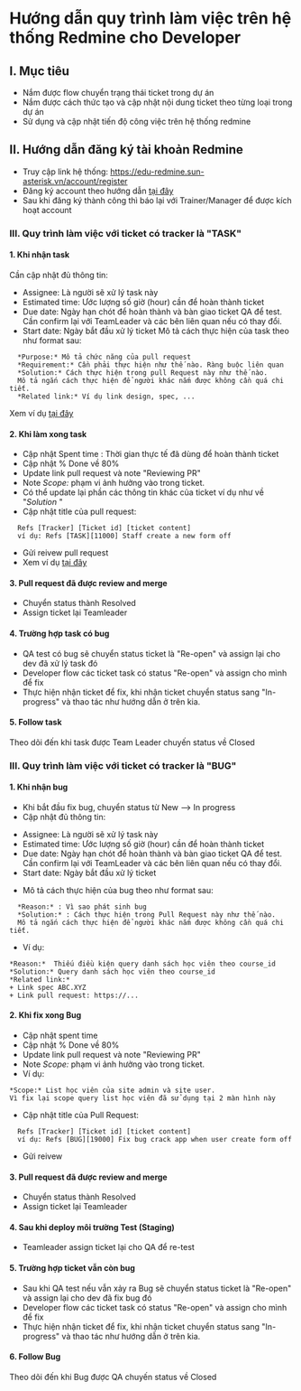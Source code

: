 # Hướng dẫn quy trình làm việc trên hệ thống Redmine cho Developer

## I. Mục tiêu
- Nắm được flow chuyển trạng thái ticket trong dự án
- Nắm được cách thức tạo và cập nhật nội dung ticket theo từng loại trong dự án
- Sử dụng và cập nhật tiến độ công việc trên hệ thống redmine

## II. Hướng dẫn đăng ký tài khoản Redmine
- Truy cập link hệ thống: https://edu-redmine.sun-asterisk.vn/account/register
- Đăng ký account theo hướng dẫn [tại đây](https://github.com/framgia/Training-Guideline/blob/master/Rails/RegisterEduRedmine.png)
- Sau khi đăng ký thành công thì báo lại với Trainer/Manager để được kích hoạt account

### III. Quy trình làm việc với ticket có tracker là "TASK"
#### 1. Khi nhận task
Cần cập nhật đủ thông tin:
 + Assignee: Là người sẽ xử lý task này
 + Estimated time: Ước lượng số giờ (hour) cần để hoàn thành ticket
 + Due date: Ngày hạn chót để hoàn thành và bàn giao ticket QA để test. Cần confirm lại với TeamLeader và các bên liên quan nếu có thay đổi.
 + Start date: Ngày bắt đầu xử lý ticket
Mô tả cách thực hiện của task theo như format sau:
```
  *Purpose:* Mô tả chức năng của pull request
  *Requirement:* Cần phải thực hiện như thế nào. Ràng buộc liên quan
  *Solution:* Cách thực hiện trong pull Request này như thế nào. 
  Mô tả ngắn cách thực hiện để người khác nắm được không cần quá chi tiết.
  *Related link:* Ví dụ link design, spec, ...
```
Xem ví dụ [tại đây](https://github.com/framgia/Training-Guideline/WorkingProcess/redmine/inprogress_task.png)

#### 2. Khi làm xong task
- Cập nhật Spent time : Thời gian thực tế đã dùng để hoàn thành ticket
- Cập nhật % Done về 80%
- Update link pull request và note "Reviewing PR"
- Note *Scope:* phạm vi ảnh hưởng vào trong ticket.
- Có thể update lại phần các thông tin khác của ticket ví dụ như về "*Solution* "
- Cập nhật title của pull request:
```
  Refs [Tracker] [Ticket id] [ticket content]
  ví dụ: Refs [TASK][11000] Staff create a new form off
```
- Gửi reivew pull request
- Xem ví dụ [tại đây](https://github.com/framgia/Training-Guideline/WorkingProcess/redmine/done_task.png)

#### 3. Pull request đã được review and merge
- Chuyển status thành Resolved
- Assign ticket lại Teamleader

#### 4. Trường hợp task có bug
- QA test có bug sẽ chuyển status ticket là "Re-open" và assign lại cho dev đã xử lý task đó
- Developer flow các ticket task có status "Re-open" và assign cho mình để fix
- Thực hiện nhận ticket để fix, khi nhận ticket chuyển status sang "In-progress" và thao tác như hướng dẫn ở trên kia.

#### 5. Follow task
Theo dõi đến khi task được Team Leader chuyến status về Closed

### III. Quy trình làm việc với ticket có tracker là "BUG"
#### 1. Khi nhận bug
- Khi bắt đầu fix bug, chuyển status từ New --> In progress
- Cập nhật đủ thông tin:
 + Assignee: Là người sẽ xử lý task này
 + Estimated time: Ước lượng số giờ (hour) cần để hoàn thành ticket
 + Due date: Ngày hạn chót để hoàn thành và bàn giao ticket QA để test. Cần confirm lại với TeamLeader và các bên liên quan nếu có thay đổi.
 + Start date: Ngày bắt đầu xử lý ticket
- Mô tả cách thực hiện của bug theo như format sau:
```
  *Reason:* : Vì sao phát sinh bug
  *Solution:* : Cách thực hiện trong Pull Request này như thế nào. 
  Mô tả ngắn cách thực hiện để người khác nắm được không cần quá chi tiết.
```
- Ví dụ:
```
*Reason:*  Thiếu điều kiện query danh sách học viên theo course_id
*Solution:* Query danh sách học viên theo course_id
*Related link:*
+ Link spec ABC.XYZ
+ Link pull request: https://...
```

#### 2. Khi fix xong Bug
- Cập nhật spent time
- Cập nhật % Done về 80%
- Update link pull request và note "Reviewing PR"
- Note *Scope:* phạm vi ảnh hưởng vào trong ticket.
- Ví dụ:
```
*Scope:* List học viên của site admin và site user. 
Vì fix lại scope query list học viên đã sử dụng tại 2 màn hình này
```
- Cập nhật title của Pull Request:
```
  Refs [Tracker] [Ticket id] [ticket content]
  ví dụ: Refs [BUG][19000] Fix bug crack app when user create form off
```
- Gửi reivew

#### 3. Pull request đã được review and merge
- Chuyển status thành Resolved
- Assign ticket lại Teamleader

#### 4. Sau khi deploy môi trường Test (Staging)
- Teamleader assign ticket lại cho QA để re-test

#### 5. Trường hợp ticket vẫn còn bug
- Sau khi QA test nếu vẫn xảy ra Bug sẽ chuyển status ticket là "Re-open" và assign lại cho dev đã fix bug đó
- Developer flow các ticket task có status "Re-open" và assign cho mình để fix
- Thực hiện nhận ticket để fix, khi nhận ticket chuyển status sang "In-progress" và thao tác như hướng dẫn ở trên kia.

#### 6. Follow Bug
Theo dõi đến khi Bug được QA chuyến status về Closed
